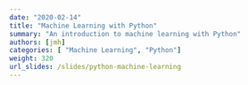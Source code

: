 ```yaml
---
date: "2020-02-14"
title: "Machine Learning with Python"
summary: "An introduction to machine learning with Python"
authors: [jmh]
categories: [ "Machine Learning", "Python"]
weight: 320
url_slides: /slides/python-machine-learning
---
```


